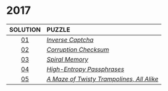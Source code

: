 # 2017

|   SOLUTION   | PUZZLE                                                                           |
|:------------:|:---------------------------------------------------------------------------------|
| [01](01.php) | *[Inverse Captcha](https://adventofcode.com/2017/day/1)*                         |
| [02](02.php) | *[Corruption Checksum](https://adventofcode.com/2017/day/2)*                     |
| [03](03.php) | *[Spiral Memory](https://adventofcode.com/2017/day/3)*                           |
| [04](04.php) | *[High-Entropy Passphrases](https://adventofcode.com/2017/day/4)*                |
| [05](05.php) | *[A Maze of Twisty Trampolines, All Alike](https://adventofcode.com/2017/day/5)* |